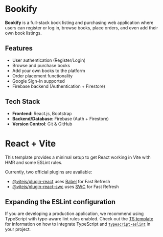 # Bookify

**Bookify** is a full-stack book listing and purchasing web application where users can register or log in, browse books, place orders, and even add their own book listings.

## Features

-  User authentication (Register/Login)
-  Browse and purchase books
-  Add your own books to the platform
-  Order placement functionality
-  Google Sign-In supported
-  Firebase backend (Authentication + Firestore)

##  Tech Stack

- **Frontend**: React.js, Bootstrap
- **Backend/Database**: Firebase (Auth + Firestore)
- **Version Control**: Git & GitHub

# React + Vite

This template provides a minimal setup to get React working in Vite with HMR and some ESLint rules.

Currently, two official plugins are available:

- [@vitejs/plugin-react](https://github.com/vitejs/vite-plugin-react/blob/main/packages/plugin-react) uses [Babel](https://babeljs.io/) for Fast Refresh
- [@vitejs/plugin-react-swc](https://github.com/vitejs/vite-plugin-react/blob/main/packages/plugin-react-swc) uses [SWC](https://swc.rs/) for Fast Refresh

## Expanding the ESLint configuration

If you are developing a production application, we recommend using TypeScript with type-aware lint rules enabled. Check out the [TS template](https://github.com/vitejs/vite/tree/main/packages/create-vite/template-react-ts) for information on how to integrate TypeScript and [`typescript-eslint`](https://typescript-eslint.io) in your project.
